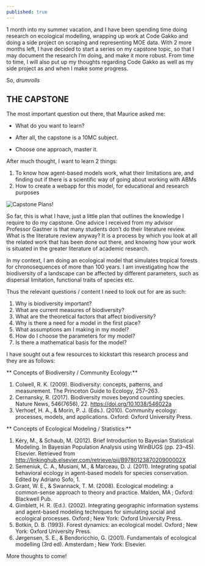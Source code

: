 ```yaml
---
published: true
---
```


1 month into my summer vacation, and I have been spending time doing research on ecological modelling, wrapping up work at Code Gakko and doing a side project on scraping and representing MOE data. With 2 more months left, I have decided to start a series on my capstone topic, so that I may document the research I’m doing, and make it more robust. From time to time, I will also put up my thoughts regarding Code Gakko as well as my side project as and when I make some progress.

So, *drumrolls*

## THE CAPSTONE

The most important question out there, that Maurice asked me:

- What do you want to learn?

- After all, the capstone is a 10MC subject.

- Choose one approach, master it.

After much thought, I want to learn 2 things:

1. To know how agent-based models work, what their limitations are, and finding out if there is a scientific way of going about working with ABMs
2. How to create a webapp for this model, for educational and research purposes

![Capstone Plans]({{site.baseurl}}/_posts/Picture.png)!

So far, this is what I have, just a little plan that outlines the knowledge I require to do my capstone. One advice I received from my advisor Professor Gastner is that many students don’t do their literature review. What is the literature review anyway? It is a process by which you look at all the related work that has been done out there, and knowing how your work is situated in the greater literature of academic research.

In my context, I am doing an ecological model that simulates tropical forests for chronosequences of more than 100 years. I am investigating how the biodiversity of a landscape can be affected by different parameters, such as dispersal limitation, functional traits of species etc.

Thus the relevant questions / content I need to look out for are as such:

1. Why is biodiversity important?
2. What are current measures of biodiversity?
3. What are the theoretical factors that affect biodiversity?
4. Why is there a need for a model in the first place?
5. What assumptions am I making in my model?
6. How do I choose the parameters for my model?
7. Is there a mathematical basis for the model?

I have sought out a few resources to kickstart this research process and they are as follows:

** Concepts of Biodiversity / Community Ecology:**

1. Colwell, R. K. (2009). Biodiversity: concepts, patterns, and measurement. The Princeton Guide to Ecology, 257–263.
2. Cernansky, R. (2017). Biodiversity moves beyond counting species. Nature News, 546(7656), 22. https://doi.org/10.1038/546022a
3. Verhoef, H. A., & Morin, P. J. (Eds.). (2010). Community ecology: processes, models, and applications. Oxford: Oxford University Press.


** Concepts of Ecological Modeling / Statistics:**

1. Kéry, M., & Schaub, M. (2012). Brief Introduction to Bayesian Statistical Modeling. In Bayesian Population Analysis using WinBUGS (pp. 23–45). Elsevier. Retrieved from http://linkinghub.elsevier.com/retrieve/pii/B978012387020900002X
2. Semeniuk, C. A., Musiani, M., & Marceau, D. J. (2011). Integrating spatial behavioral ecology in agent-based models for species conservation. Edited by Adriano Sofo, 1.
3. Grant, W. E., & Swannack, T. M. (2008). Ecological modeling: a common-sense approach to theory and practice. Malden, MA ; Oxford: Blackwell Pub.
4. Gimblett, H. R. (Ed.). (2002). Integrating geographic information systems and agent-based modeling techniques for simulating social and ecological processes. Oxford ; New York: Oxford University Press.
5. Botkin, D. B. (1993). Forest dynamics: an ecological model. Oxford ; New York: Oxford University Press.
6. Jørgensen, S. E., & Bendoricchio, G. (2001). Fundamentals of ecological modelling (3rd ed). Amsterdam ; New York: Elsevier.

More thoughts to come!
